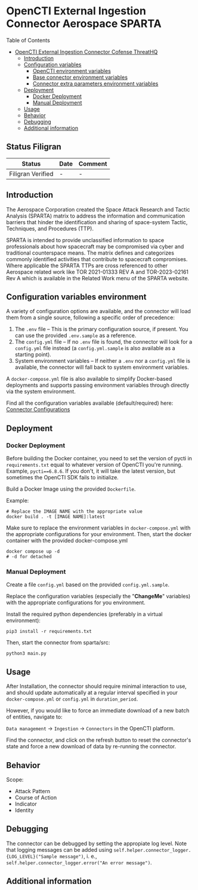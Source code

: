 # OpenCTI External Ingestion Connector Aerospace SPARTA

Table of Contents

* [OpenCTI External Ingestion Connector Cofense ThreatHQ](#opencti-external-ingestion-connector-aerospace-sparta)
  * [Introduction](#introduction)
  * [Configuration variables](#configuration-variables-environment)
    * [OpenCTI environment variables](#opencti-environment-variables)
    * [Base connector environment variables](#base-connector-environment-variables)
    * [Connector extra parameters environment variables](#connector-extra-parameters-environment-variables)
  * [Deployment](#deployment)
    * [Docker Deployment](#docker-deployment)
    * [Manual Deployment](#manual-deployment)
  * [Usage](#usage)
  * [Behavior](#behavior)
  * [Debugging](#debugging)
  * [Additional information](#additional-information)

## Status Filigran

| Status            | Date | Comment |
|-------------------|------|---------|
| Filigran Verified | -    | -       |

## Introduction

The Aerospace Corporation created the Space Attack Research and Tactic Analysis (SPARTA) matrix to address the information and communication barriers that hinder the identification and sharing of space-system Tactic, Techniques, and Procedures (TTP).

SPARTA is intended to provide unclassified information to space professionals about how spacecraft may be compromised via cyber and traditional counterspace means. The matrix defines and categorizes commonly identified activities that contribute to spacecraft compromises. Where applicable the SPARTA TTPs are cross referenced to other Aerospace related work like TOR 2021-01333 REV A and TOR-2023-02161 Rev A which is available in the Related Work menu of the SPARTA website.

## Configuration variables environment

A variety of configuration options are available, and the connector will load them from a single source, following a specific order of precedence:

1. The `.env` file – This is the primary configuration source, if present. You can use the provided `.env.sample` as a reference.
2. The `config.yml` file – If no `.env` file is found, the connector will look for a `config.yml` file instead (a `config.yml.sample` is also available as a starting point).
3. System environment variables – If neither a `.env` nor a `config.yml` file is available, the connector will fall back to system environment variables.

A `docker-compose.yml` file is also available to simplify Docker-based deployments and supports passing environment variables through directly via the system environment.

Find all the configuration variables available (default/required) here: [Connector Configurations](./__metadata__)

## Deployment

### Docker Deployment

Before building the Docker container, you need to set the version of pycti in `requirements.txt` equal to whatever
version of OpenCTI you're running. Example, `pycti==6.8.6`. If you don't, it will take the latest version, but
sometimes the OpenCTI SDK fails to initialize.

Build a Docker Image using the provided `Dockerfile`.

Example:

```shell
# Replace the IMAGE NAME with the appropriate value
docker build . -t [IMAGE NAME]:latest
```

Make sure to replace the environment variables in `docker-compose.yml` with the appropriate configurations for your
environment. Then, start the docker container with the provided docker-compose.yml

```shell
docker compose up -d
# -d for detached
```

### Manual Deployment

Create a file `config.yml` based on the provided `config.yml.sample`.

Replace the configuration variables (especially the "**ChangeMe**" variables) with the appropriate configurations for
you environment.

Install the required python dependencies (preferably in a virtual environment):

```shell
pip3 install -r requirements.txt
```

Then, start the connector from sparta/src:

```shell
python3 main.py
```

## Usage

After Installation, the connector should require minimal interaction to use, and should update automatically at a regular interval specified in your `docker-compose.yml` or `config.yml` in `duration_period`.

However, if you would like to force an immediate download of a new batch of entities, navigate to:

`Data management` -> `Ingestion` -> `Connectors` in the OpenCTI platform.

Find the connector, and click on the refresh button to reset the connector's state and force a new
download of data by re-running the connector.

## Behavior

Scope:

* Attack Pattern
* Course of Action
* Indicator
* Identity

## Debugging

The connector can be debugged by setting the appropiate log level.
Note that logging messages can be added using `self.helper.connector_logger.{LOG_LEVEL}("Sample message")`, i.
e., `self.helper.connector_logger.error("An error message")`.

<!-- Any additional information to help future users debug and report detailed issues concerning this connector -->

## Additional information

<!--
Any additional information about this connector
* What information is ingested/updated/changed
* What should the user take into account when using this connector
* ...
-->
